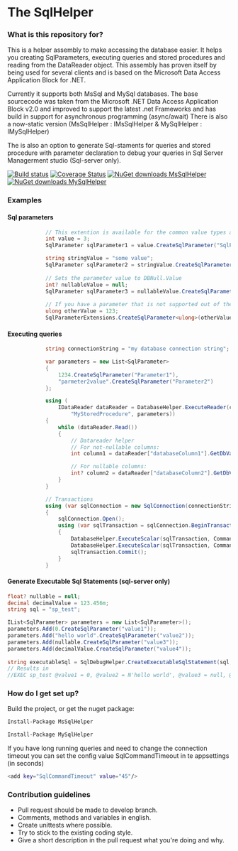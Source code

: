 # The SqlHelper #
### What is this repository for? ###

This is a helper assembly to make accessing the database easier. It helps you creating SqlParameters, executing queries and stored procedures and reading from the DataReader object.
This assembly has proven itself by being used for several clients and is based on the Microsoft Data Access Application Block for .NET.

Currently it supports both MsSql and MySql databases.
The base sourcecode was taken from the Microsoft .NET Data Access Application Block v2.0 and improved to support the latest .net Frameworks and has build in support for asynchronous programming (async/await)
There is also a now-static version (MsSqlHelper : IMsSqlHelper & MySqlHelper : IMySqlHelper)

The is also an option to generate Sql-staments for queries and stored procedure with parameter declaration to debug your queries in Sql Server Managerment studio (Sql-server only).

[![Build status](https://ci.appveyor.com/api/projects/status/ip703gxi2cy8i6bh?svg=true)](https://ci.appveyor.com/project/jeroenpot/sqlhelper)
[![Coverage Status](https://coveralls.io/repos/jeroenpot/SqlHelper/badge.svg?branch=&service=github)](https://coveralls.io/github/jeroenpot/SqlHelper?branch=)
[![NuGet downloads MsSqlHelper](https://img.shields.io/nuget/dt/MsSqlHelper.svg)](https://www.nuget.org/packages/MsSqlHelper)
[![NuGet downloads MySqlHelper](https://img.shields.io/nuget/dt/MySqlHelper.svg)](https://www.nuget.org/packages/MySqlHelper)


### Examples ###
#### Sql parameters ####
```C#
            // This extention is available for the common value types and the DateTime object
            int value = 3;
            SqlParameter sqlParameter1 = value.CreateSqlParameter("SqlParameterName");

            string stringValue = "some value";
            SqlParameter sqlParameter2 = stringValue.CreateSqlParameter("ParameterName");
            
            // Sets the parameter value to DBNull.Value
            int? nullableValue = null;
            SqlParameter sqlParameter3 = nullableValue.CreateSqlParameter("ParameterName");
            
            // If you have a parameter that is not supported out of the box, there is a generic method for you:
            ulong otherValue = 123;
            SqlParameterExtensions.CreateSqlParameter<ulong>(otherValue, "ParameterName");
```

#### Executing queries ####
```C#
            string connectionString = "my database connection string";

            var parameters = new List<SqlParameter>
            {
                1234.CreateSqlParameter("Parameter1"),
                "parmeter2value".CreateSqlParameter("Parameter2")
            };

            using (
                IDataReader dataReader = DatabaseHelper.ExecuteReader(connectionString, CommandType.StoredProcedure,
                    "MyStoredProcedure", parameters))
            {
                while (dataReader.Read())
                {
                    // Datareader helper
                    // For not-nullable columns:
                    int column1 = dataReader["databaseColumn1"].GetDbValueOrDefaultForValueType<int>();

                    // For nullable columns:
                    int? column2 = dataReader["databaseColumn2"].GetDbValueForNullableValueType<int>();
                }
            }

            // Transactions
            using (var sqlConnection = new SqlConnection(connectionString))
            {
                sqlConnection.Open();
                using (var sqlTransaction = sqlConnection.BeginTransaction())
                {
                    DatabaseHelper.ExecuteScalar(sqlTransaction, CommandType.StoredProcedure, "StoredProcedureName1");
                    DatabaseHelper.ExecuteScalar(sqlTransaction, CommandType.StoredProcedure, "StoredProcedureName2");
                    sqlTransaction.Commit();
                }
            }
```
#### Generate Executable Sql Statements (sql-server only) ####
```C#
float? nullable = null;
decimal decimalValue = 123.456m;
string sql = "sp_test";

IList<SqlParameter> parameters = new List<SqlParameter>();
parameters.Add(0.CreateSqlParameter("value1"));
parameters.Add("hello world".CreateSqlParameter("value2"));
parameters.Add(nullable.CreateSqlParameter("value3"));
parameters.Add(decimalValue.CreateSqlParameter("value4"));
            
string executableSql = SqlDebugHelper.CreateExecutableSqlStatement(sql, parameters);
// Results in
//EXEC sp_test @value1 = 0, @value2 = N'hello world', @value3 = null, @value4 = 123.456"));
```

### How do I get set up? ###

Build the project, or get the nuget package:
```sh
Install-Package MsSqlHelper
```

```sh
Install-Package MySqlHelper
```

If you have long running queries and need to change the connection timeout you can set the config value SqlCommandTimeout in te appsettings (in seconds)
```sh
<add key="SqlCommandTimeout" value="45"/>
```

### Contribution guidelines ###
* Pull request should be made to develop branch.
* Comments, methods and variables in english.
* Create unittests where possible.
* Try to stick to the existing coding style.
* Give a short description in the pull request what you're doing and why.

